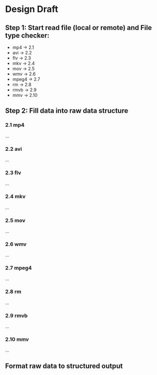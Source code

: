 # Design Draft

## Step 1: Start read file (local or remote) and File type checker: 

  - mp4 -> 2.1
  - avi -> 2.2
  - flv -> 2.3
  - mkv -> 2.4
  - mov -> 2.5
  - wmv -> 2.6
  - mpeg4 -> 2.7
  - rm -> 2.8
  - rmvb -> 2.9
  - mmv -> 2.10

## Step 2: Fill data into raw data structure
  
### 2.1 mp4

...

### 2.2 avi

...

### 2.3 flv

...

### 2.4 mkv

...

### 2.5 mov

...

### 2.6 wmv

...

### 2.7 mpeg4

...

### 2.8 rm

...

### 2.9 rmvb

...

### 2.10 mmv

...

## Format raw data to structured output
